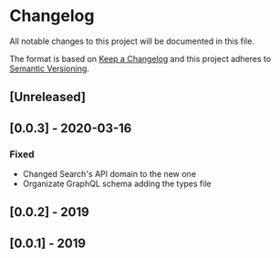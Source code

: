 # Changelog

All notable changes to this project will be documented in this file.

The format is based on [Keep a Changelog](http://keepachangelog.com/en/1.0.0/)
and this project adheres to [Semantic Versioning](http://semver.org/spec/v2.0.0.html).

## [Unreleased]

## [0.0.3] - 2020-03-16
### Fixed
- Changed Search's API domain to the new one 
- Organizate GraphQL schema adding the types file

## [0.0.2] - 2019

## [0.0.1] - 2019
